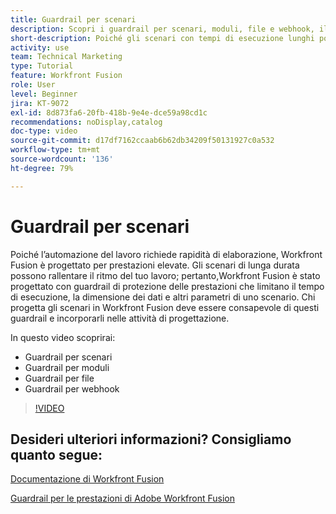 ```yaml
---
title: Guardrail per scenari
description: Scopri i guardrail per scenari, moduli, file e webhook, il tutto in [!DNL Adobe Workfront Fusion].
short-description: Poiché gli scenari con tempi di esecuzione lunghi possono rallentare il ritmo del lavoro, Workfront Fusion è stato progettato con guardrail che preservano le prestazioni e limitano il tempo di esecuzione, la dimensione dei dati e altri parametri dello scenario
activity: use
team: Technical Marketing
type: Tutorial
feature: Workfront Fusion
role: User
level: Beginner
jira: KT-9072
exl-id: 8d873fa6-20fb-418b-9e4e-dce59a98cd1c
recommendations: noDisplay,catalog
doc-type: video
source-git-commit: d17df7162ccaab6b62db34209f50131927c0a532
workflow-type: tm+mt
source-wordcount: '136'
ht-degree: 79%

---
```


# Guardrail per scenari

Poiché l’automazione del lavoro richiede rapidità di elaborazione, Workfront Fusion è progettato per prestazioni elevate. Gli scenari di lunga durata possono rallentare il ritmo del tuo lavoro; pertanto,Workfront Fusion è stato progettato con guardrail di protezione delle prestazioni che limitano il tempo di esecuzione, la dimensione dei dati e altri parametri di uno scenario. Chi progetta gli scenari in Workfront Fusion deve essere consapevole di questi guardrail e incorporarli nelle attività di progettazione.

In questo video scoprirai:

* Guardrail per scenari
* Guardrail per moduli
* Guardrail per file
* Guardrail per webhook

>[!VIDEO](https://video.tv.adobe.com/v/335314/?quality=12&learn=on&enablevpops)

## Desideri ulteriori informazioni? Consigliamo quanto segue:

[Documentazione di Workfront Fusion](https://experienceleague.adobe.com/docs/workfront/using/adobe-workfront-fusion/workfront-fusion-2.html?lang=it)

[Guardrail per le prestazioni di Adobe Workfront Fusion](https://experienceleague.adobe.com/docs/workfront/using/adobe-workfront-fusion/get-started-with-workfront-fusion/fusion-performance-guardrails.html?lang=it)
